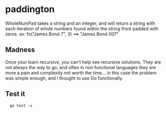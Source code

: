 # paddington
WholeNumPad takes a string and an integer, and will return a string
with each iteration of whole numbers found within the string front
padded with zeros.  ex: fn("James Bond 7", 3) ==> "James Bond 007"

## Madness
Once your learn recursive, you can't help see recursive solutions.
They are not always the way to go, and often in non functional languages
they are more a pain and complexity not worth the time... in this case
the problem was simple enough, and I thought to use Go functionally.

## Test it
```shell
  go test -v
```